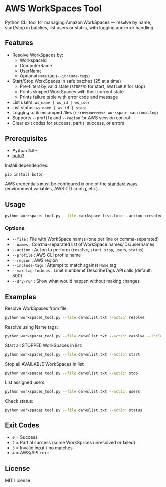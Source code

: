 # AWS WorkSpaces Tool

Python CLI tool for managing Amazon WorkSpaces — resolve by name, start/stop in batches, list users or status, with logging and error handling.

## Features

- Resolve WorkSpaces by:
  - WorkspaceId
  - ComputerName
  - UserName
  - Optional `Name` tag (`--include-tags`)
- Start/Stop WorkSpaces in safe batches (25 at a time)
  - Pre-filters by valid state (`STOPPED` for start, `AVAILABLE` for stop)
  - Prints skipped WorkSpaces with their current state
  - Prints failure table with error code and message
- List users: `ws_name | ws_id | ws_user`
- List status: `ws_name | ws_id | state`
- Logging to timestamped files (`YYYYMMDDHHMMSS-workspace-<action>.log`)
- Supports `--profile` and `--region` for AWS session control
- Clear exit codes for success, partial success, or errors

## Prerequisites

- Python 3.8+
- [boto3](https://pypi.org/project/boto3/)

Install dependencies:

```bash
pip install boto3
```

AWS credentials must be configured in one of the [standard ways](https://boto3.amazonaws.com/v1/documentation/api/latest/guide/credentials.html) (environment variables, AWS CLI config, etc.).

## Usage

```bash
python workspaces_tool.py --file <workspace-list.txt> --action <resolve|start|stop|users|status>
```

### Options

- `--file` : File with WorkSpace names (one per line or comma-separated)
- `--names` : Comma-separated list of WorkSpace names/IDs/usernames
- `--action` : Action to perform (`resolve`, `start`, `stop`, `users`, `status`)
- `--profile` : AWS CLI profile name
- `--region` : AWS region
- `--include-tags` : Attempt to match against `Name` tag
- `--max-tag-lookups` : Limit number of DescribeTags API calls (default: 500)
- `--dry-run` : Show what would happen without making changes

## Examples

Resolve WorkSpaces from file:
```bash
python workspaces_tool.py --file danwslist.txt --action resolve
```

Resolve using Name tags:
```bash
python workspaces_tool.py --file danwslist.txt --action resolve --include-tags
```

Start all STOPPED WorkSpaces in list:
```bash
python workspaces_tool.py --file danwslist.txt --action start
```

Stop all AVAILABLE WorkSpaces in list:
```bash
python workspaces_tool.py --file danwslist.txt --action stop
```

List assigned users:
```bash
python workspaces_tool.py --file danwslist.txt --action users
```

Check status:
```bash
python workspaces_tool.py --file danwslist.txt --action status
```

## Exit Codes

- `0` = Success
- `2` = Partial success (some WorkSpaces unresolved or failed)
- `3` = Invalid input / no matches
- `4` = AWS/API error

## License

MIT License
